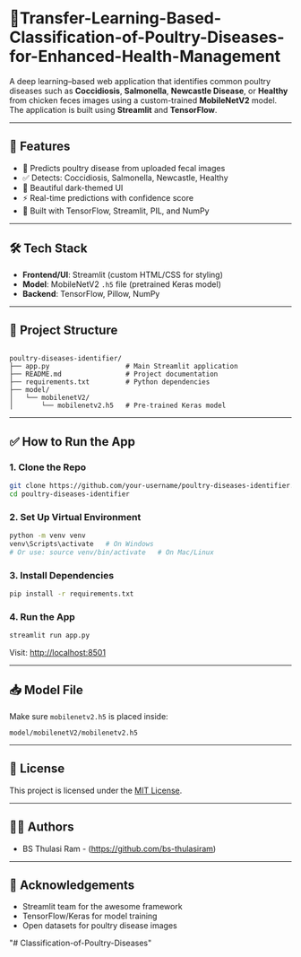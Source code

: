 

# 🐣Transfer-Learning-Based-Classification-of-Poultry-Diseases-for-Enhanced-Health-Management 

A deep learning–based web application that identifies common poultry diseases such as **Coccidiosis**, **Salmonella**, **Newcastle Disease**, or **Healthy** from chicken feces images using a custom-trained **MobileNetV2** model. The application is built using **Streamlit** and **TensorFlow**.

---



## 🚀 Features

- 🧠 Predicts poultry disease from uploaded fecal images
- ✅ Detects: Coccidiosis, Salmonella, Newcastle, Healthy
- 🎨 Beautiful dark-themed UI
- ⚡ Real-time predictions with confidence score
- 🐍 Built with TensorFlow, Streamlit, PIL, and NumPy

---

## 🛠️ Tech Stack

- **Frontend/UI**: Streamlit (custom HTML/CSS for styling)
- **Model**: MobileNetV2 `.h5` file (pretrained Keras model)
- **Backend**: TensorFlow, Pillow, NumPy

---

## 📂 Project Structure

```

poultry-diseases-identifier/
├── app.py                   # Main Streamlit application
├── README.md                # Project documentation
├── requirements.txt         # Python dependencies
├── model/
│   └── mobilenetV2/
│       └── mobilenetv2.h5   # Pre-trained Keras model

````

---

## ✅ How to Run the App

### 1. Clone the Repo
```bash
git clone https://github.com/your-username/poultry-diseases-identifier.git
cd poultry-diseases-identifier
````

### 2. Set Up Virtual Environment

```bash
python -m venv venv
venv\Scripts\activate   # On Windows
# Or use: source venv/bin/activate   # On Mac/Linux
```

### 3. Install Dependencies

```bash
pip install -r requirements.txt
```

### 4. Run the App

```bash
streamlit run app.py
```

Visit: [http://localhost:8501](http://localhost:8501)

---

## 📥 Model File

Make sure `mobilenetv2.h5` is placed inside:

```
model/mobilenetV2/mobilenetv2.h5
```

---

## 📝 License

This project is licensed under the [MIT License](LICENSE).

---

## 👨‍💻 Authors

* BS Thulasi Ram - (https://github.com/bs-thulasiram)
---

## 🙏 Acknowledgements

* Streamlit team for the awesome framework
* TensorFlow/Keras for model training
* Open datasets for poultry disease images


"# Classification-of-Poultry-Diseases" 
